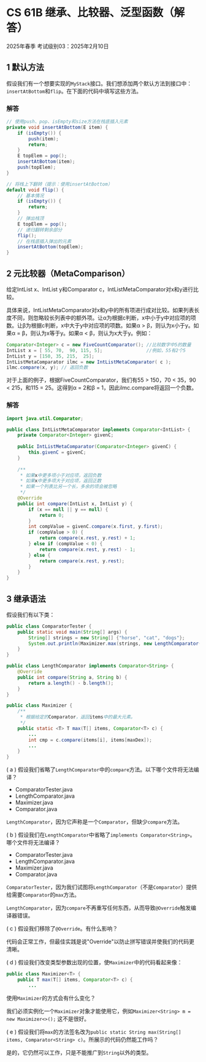 # CS 61B 继承、比较器、泛型函数（解答）
2025年春季 考试级别03：2025年2月10日

## 1 默认方法

假设我们有一个想要实现的`MyStack`接口。我们想添加两个默认方法到接口中：`insertAtBottom`和`flip`。在下面的代码中填写这些方法。

### 解答

```java
// 使用push、pop、isEmpty和size方法在栈底插入元素
private void insertAtBottom(E item) {
    if (isEmpty()) {
        push(item);
        return;
    }
    E topElem = pop();
    insertAtBottom(item);
    push(topElem);
}

// 将栈上下翻转（提示：使用insertAtBottom）
default void flip() {
    // 基本情况
    if (isEmpty()) {
        return;
    }
    // 弹出栈顶
    E topElem = pop();
    // 递归翻转剩余部分
    flip();
    // 在栈底插入弹出的元素
    insertAtBottom(topElem);
}
```

## 2 元比较器（MetaComparison）

给定IntList x、IntList y和Comparator<Integer> c，IntListMetaComparator对x和y进行比较。

具体来说，IntListMetaComparator对x和y中的所有项进行成对比较。如果列表长度不同，则忽略较长列表中的额外项。让α为根据c判断，x中小于y中对应项的项数。让β为根据c判断，x中大于y中对应项的项数。如果α > β，则认为x小于y。如果α = β，则认为x等于y。如果α < β，则认为x大于y。例如：

```java
Comparator<Integer> c = new FiveCountComparator(); //比较数字中5的数量
IntList x = [ 55, 70,  90, 115, 5];                //例如，55有2个5
IntList y = [150, 35, 215,  25]; 
IntListMetaComparator ilmc = new IntListMetaComparator( c ); 
ilmc.compare(x, y); // 返回负数
```

对于上面的例子，根据FiveCountComparator，我们有55 > 150，70 < 35，90 < 215，和115 = 25。这得到α = 2和β = 1，因此ilmc.compare将返回一个负数。

### 解答

```java
import java.util.Comparator;

public class IntListMetaComparator implements Comparator<IntList> {
    private Comparator<Integer> givenC;
    
    public IntListMetaComparator(Comparator<Integer> givenC) {
        this.givenC = givenC;
    }
    
    /**
     * 如果x中更多项小于对应项，返回负数
     * 如果x中更多项大于对应项，返回正数
     * 如果一个列表比另一个长，多余的项会被忽略
     */
    @Override
    public int compare(IntList x, IntList y) {
        if (x == null || y == null) {
            return 0;
        }
        int compValue = givenC.compare(x.first, y.first);
        if (compValue > 0) {
            return compare(x.rest, y.rest) + 1;
        } else if (compValue < 0) {
            return compare(x.rest, y.rest) - 1;
        } else {
            return compare(x.rest, y.rest);
        }
    }
}
```

## 3 继承语法

假设我们有以下类：

```java
public class ComparatorTester {
    public static void main(String[] args) {
        String[] strings = new String[] {"horse", "cat", "dogs"};
        System.out.println(Maximizer.max(strings, new LengthComparator()));
    }
}   

public class LengthComparator implements Comparator<String> {
    @Override
    public int compare(String a, String b) {
        return a.length() - b.length();
    }
}

public class Maximizer {
    /**
     * 根据给定的Comparator，返回items中的最大元素。
     */
    public static <T> T max(T[] items, Comparator<T> c) {
        ...
        int cmp = c.compare(items[i], items[maxDex]);
        ...
    }
}
```

( a ) 假设我们省略了`LengthComparator`中的`compare`方法。以下哪个文件将无法编译？
- ComparatorTester.java
- LengthComparator.java
- Maximizer.java
- Comparator.java

`LengthComparator`，因为它声称是一个`Comparator`，但缺少`compare`方法。

( b ) 假设我们在`LengthComparator`中省略了`implements Comparator<String>`。哪个文件将无法编译？
- ComparatorTester.java
- LengthComparator.java
- Maximizer.java
- Comparator.java

`ComparatorTester`，因为我们试图将`LengthComparator`（不是`Comparator`）提供给需要`Comparator`的`max`方法。

`LengthComparator`，因为`compare`不再重写任何东西，从而导致`@Override`触发编译器错误。

( c ) 假设我们移除了`@Override`。有什么影响？

代码会正常工作，但最佳实践是说"Override"以防止拼写错误并使我们的代码更清晰。

( d ) 假设我们改变类型参数出现的位置，使`Maximizer`中的代码看起来像：
```java
public class Maximizer<T> {
    public T max(T[] items, Comparator<T> c) {
        ...
```
使用`Maximizer`的方式会有什么变化？

我们必须实例化一个`Maximizer`对象才能使用它，例如`Maximizer<String> m = new Maximizer<>();`
这不是很好。

( e ) 假设我们将`max`的方法签名改为`public static String max(String[] items, Comparator<String> c)`。所展示的代码仍然能工作吗？

是的，它仍然可以工作，只是不能推广到`String`以外的类型。
